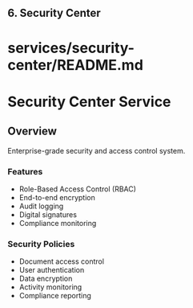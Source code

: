 ## 6. Security Center
# services/security-center/README.md
# Security Center Service

## Overview
Enterprise-grade security and access control system.

### Features
- Role-Based Access Control (RBAC)
- End-to-end encryption
- Audit logging
- Digital signatures
- Compliance monitoring

### Security Policies
- Document access control
- User authentication
- Data encryption
- Activity monitoring
- Compliance reporting
